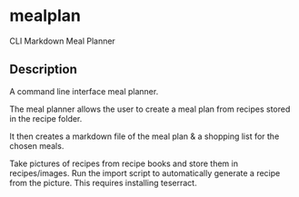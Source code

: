 # mealplan
CLI Markdown Meal Planner

## Description

A command line interface meal planner. 

The meal planner allows the user to create a meal plan from recipes stored in the recipe folder.

It then creates a markdown file of the meal plan & a shopping list for the chosen meals.

Take pictures of recipes from recipe books and store them in recipes/images. Run the import script to automatically generate a recipe from the picture. This requires installing teserract. 
